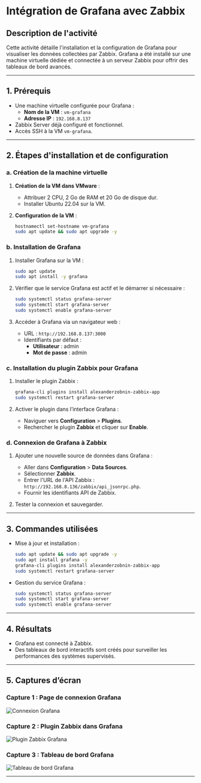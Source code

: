 # Intégration de Grafana avec Zabbix

## Description de l'activité

Cette activité détaille l'installation et la configuration de Grafana pour visualiser les données collectées par Zabbix. Grafana a été installé sur une machine virtuelle dédiée et connectée à un serveur Zabbix pour offrir des tableaux de bord avancés.

---

## 1. Prérequis

- Une machine virtuelle configurée pour Grafana :
  - **Nom de la VM** : `vm-grafana`
  - **Adresse IP** : `192.168.8.137`
- Zabbix Server déjà configuré et fonctionnel.
- Accès SSH à la VM `vm-grafana`.

---

## 2. Étapes d'installation et de configuration

### a. Création de la machine virtuelle

1. **Création de la VM dans VMware** :
   - Attribuer 2 CPU, 2 Go de RAM et 20 Go de disque dur.
   - Installer Ubuntu 22.04 sur la VM.

2. **Configuration de la VM** :
   ```bash
   hostnamectl set-hostname vm-grafana
   sudo apt update && sudo apt upgrade -y
   ```

### b. Installation de Grafana

1. Installer Grafana sur la VM :
   ```bash
   sudo apt update
   sudo apt install -y grafana
   ```

2. Vérifier que le service Grafana est actif et le démarrer si nécessaire :
   ```bash
   sudo systemctl status grafana-server
   sudo systemctl start grafana-server
   sudo systemctl enable grafana-server
   ```

3. Accéder à Grafana via un navigateur web :
   - URL : `http://192.168.8.137:3000`
   - Identifiants par défaut :
     - **Utilisateur** : admin
     - **Mot de passe** : admin

### c. Installation du plugin Zabbix pour Grafana

1. Installer le plugin Zabbix :
   ```bash
   grafana-cli plugins install alexanderzobnin-zabbix-app
   sudo systemctl restart grafana-server
   ```

2. Activer le plugin dans l’interface Grafana :
   - Naviguer vers **Configuration** > **Plugins**.
   - Rechercher le plugin **Zabbix** et cliquer sur **Enable**.

### d. Connexion de Grafana à Zabbix

1. Ajouter une nouvelle source de données dans Grafana :
   - Aller dans **Configuration** > **Data Sources**.
   - Sélectionner **Zabbix**.
   - Entrer l'URL de l'API Zabbix : `http://192.168.8.136/zabbix/api_jsonrpc.php`.
   - Fournir les identifiants API de Zabbix.

2. Tester la connexion et sauvegarder.

---

## 3. Commandes utilisées

- Mise à jour et installation :
  ```bash
  sudo apt update && sudo apt upgrade -y
  sudo apt install grafana -y
  grafana-cli plugins install alexanderzobnin-zabbix-app
  sudo systemctl restart grafana-server
  ```

- Gestion du service Grafana :
  ```bash
  sudo systemctl status grafana-server
  sudo systemctl start grafana-server
  sudo systemctl enable grafana-server
  ```

---

## 4. Résultats

- Grafana est connecté à Zabbix.
- Des tableaux de bord interactifs sont créés pour surveiller les performances des systèmes supervisés.

---

## 5. Captures d’écran

### Capture 1 : Page de connexion Grafana
![Connexion Grafana](file-USsyo585eJPQzPYYE32SsS)

### Capture 2 : Plugin Zabbix dans Grafana
![Plugin Zabbix Grafana](file-UkM8ijXBshTgZfLmhvfhKa)

### Capture 3 : Tableau de bord Grafana
![Tableau de bord Grafana](file-XUqgv6AwCFk4Q7KjJ4yRcn)

---
